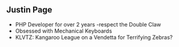 Justin Page
-----------
- PHP Developer for over 2 years -respect the Double Claw
- Obsessed with Mechanical Keyboards
- KLVTZ: Kangaroo League on a Vendetta for Terrifying Zebras?
